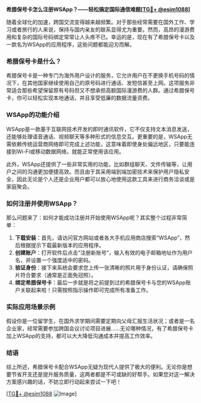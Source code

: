 **希腊保号卡怎么注册WSApp？——轻松搞定国际通信难题[[TG💪+ @esim1088](https://t.me/s/esim1088)]**

随着全球化的加速，跨国交流变得越来越频繁。对于那些经常需要在国外工作、学习或者旅行的人来说，保持与国内亲友的联系显得尤为重要。然而，高昂的漫游费用和复杂的国际号码绑定常常让人头疼不已。幸运的是，现在有了希腊保号卡以及一款名为WSApp的应用程序，这些问题都能迎刃而解。

### 希腊保号卡是什么？

希腊保号卡是一种专门为海外用户设计的服务，它允许用户在不更换手机号码的情况下，在其他国家继续使用自己的原号码进行通话、发短信甚至上网。这项服务非常适合那些希望保留原有号码但又不想承担高额国际漫游费的人群。通过希腊保号卡，你可以轻松实现本地通话，并且享受低廉的数据流量资费。

### WSApp的功能介绍

WSApp是一款基于互联网技术开发的即时通讯软件，它不仅支持文本消息发送，还能够处理语音通话、视频聊天等多种形式的信息交互。更重要的是，WSApp无需依赖传统运营商网络即可完成上述功能，这意味着即使身处偏远地区，只要能连接到Wi-Fi或移动数据网络，就能正常使用该应用。

此外，WSApp还提供了一些非常实用的功能，比如群组聊天、文件传输等，让用户之间的沟通更加便捷高效。而且由于其采用端到端加密技术来保护用户隐私安全，因此无论是个人还是企业用户都可以放心地使用这款工具来进行商务洽谈或是家庭聚会。

### 如何注册并使用WSApp？

那么问题来了：如何才能成功注册并开始使用WSApp呢？其实整个过程非常简单：

1. **下载安装**：首先，请访问官方网站或者各大手机应用商店搜索“WSApp”，然后根据提示下载最新版本的应用程序。
2. **创建账户**：打开软件后点击“注册新账号”，输入有效的电子邮箱地址作为用户名，并设置一个强度适中的密码。
3. **验证身份**：接下来系统会要求您上传一张清晰的照片用于身份认证，请确保照片符合要求（通常是正面免冠照）。
4. **绑定希腊保号卡**：最后一步就是将之前提到过的希腊保号卡与您的WSApp账户关联起来啦！只需按照指示操作即可完成所有准备工作。

### 实际应用场景示例

假设你是一位留学生，在国外求学期间需要定期向父母汇报生活状况；或者是一名企业家，经常需要参加跨国会议讨论项目进展……无论哪种情况，有了希腊保号卡加上WSApp的支持，都可以大大降低沟通成本并提高工作效率。

### 结语

综上所述，希腊保号卡配合WSApp无疑为现代人提供了极大的便利。无论你是想要节省开支还是提升服务质量，这两者都是不可或缺的好帮手。如果您对这一解决方案感兴趣的话，不妨立即行动起来尝试一下吧！

[[TG💪+ @esim1088](https://t.me/s/esim1088) ![Image](https://i.postimg.cc/4NQfJmqS/Snipaste-2025-05-13-00-14-12.png)]